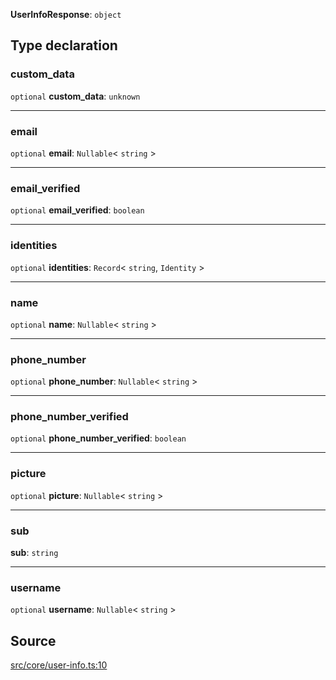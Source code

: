 **UserInfoResponse**: `object`

## Type declaration

### custom_data

`optional` **custom_data**: `unknown`

---

### email

`optional` **email**: `Nullable`\< `string` \>

---

### email_verified

`optional` **email_verified**: `boolean`

---

### identities

`optional` **identities**: `Record`\< `string`, `Identity` \>

---

### name

`optional` **name**: `Nullable`\< `string` \>

---

### phone_number

`optional` **phone_number**: `Nullable`\< `string` \>

---

### phone_number_verified

`optional` **phone_number_verified**: `boolean`

---

### picture

`optional` **picture**: `Nullable`\< `string` \>

---

### sub

**sub**: `string`

---

### username

`optional` **username**: `Nullable`\< `string` \>

## Source

[src/core/user-info.ts:10](https://github.com/logto-io/js/blob/d2c2dce/packages/js/src/core/user-info.ts#L10)
